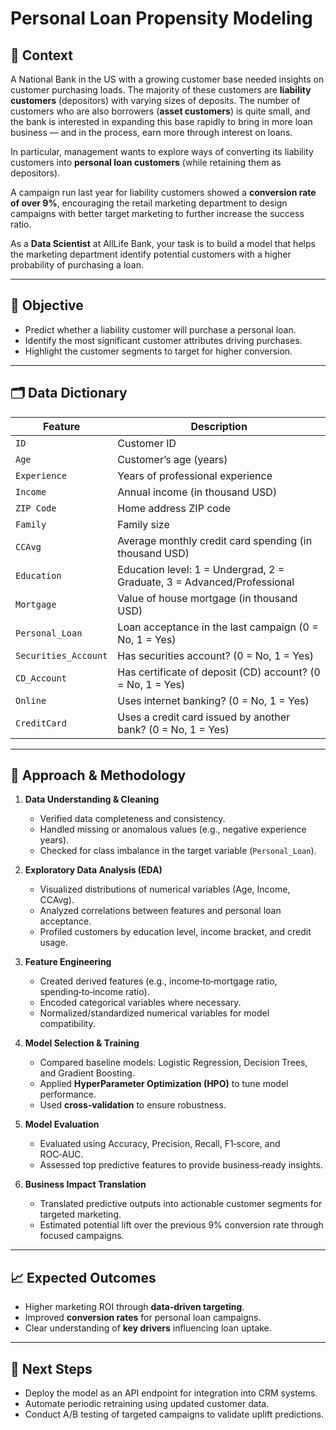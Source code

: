 # Personal Loan Propensity Modeling

## 📌 Context
A National Bank in the US with a growing customer base needed insights on customer purchasing loads. The majority of these customers are **liability customers** (depositors) with varying sizes of deposits. The number of customers who are also borrowers (**asset customers**) is quite small, and the bank is interested in expanding this base rapidly to bring in more loan business — and in the process, earn more through interest on loans.  

In particular, management wants to explore ways of converting its liability customers into **personal loan customers** (while retaining them as depositors).

A campaign run last year for liability customers showed a **conversion rate of over 9%**, encouraging the retail marketing department to design campaigns with better target marketing to further increase the success ratio.

As a **Data Scientist** at AllLife Bank, your task is to build a model that helps the marketing department identify potential customers with a higher probability of purchasing a loan.

---

## 🎯 Objective
- Predict whether a liability customer will purchase a personal loan.  
- Identify the most significant customer attributes driving purchases.  
- Highlight the customer segments to target for higher conversion.

---

## 🗂 Data Dictionary

| Feature              | Description |
|----------------------|-------------|
| `ID`                 | Customer ID |
| `Age`                | Customer’s age (years) |
| `Experience`         | Years of professional experience |
| `Income`             | Annual income (in thousand USD) |
| `ZIP Code`           | Home address ZIP code |
| `Family`             | Family size |
| `CCAvg`              | Average monthly credit card spending (in thousand USD) |
| `Education`          | Education level: 1 = Undergrad, 2 = Graduate, 3 = Advanced/Professional |
| `Mortgage`           | Value of house mortgage (in thousand USD) |
| `Personal_Loan`      | Loan acceptance in the last campaign (0 = No, 1 = Yes) |
| `Securities_Account` | Has securities account? (0 = No, 1 = Yes) |
| `CD_Account`         | Has certificate of deposit (CD) account? (0 = No, 1 = Yes) |
| `Online`             | Uses internet banking? (0 = No, 1 = Yes) |
| `CreditCard`         | Uses a credit card issued by another bank? (0 = No, 1 = Yes) |

---

## 🔬 Approach & Methodology

1. **Data Understanding & Cleaning**  
   - Verified data completeness and consistency.  
   - Handled missing or anomalous values (e.g., negative experience years).  
   - Checked for class imbalance in the target variable (`Personal_Loan`).

2. **Exploratory Data Analysis (EDA)**  
   - Visualized distributions of numerical variables (Age, Income, CCAvg).  
   - Analyzed correlations between features and personal loan acceptance.  
   - Profiled customers by education level, income bracket, and credit usage.

3. **Feature Engineering**  
   - Created derived features (e.g., income‑to‑mortgage ratio, spending‑to‑income ratio).  
   - Encoded categorical variables where necessary.  
   - Normalized/standardized numerical variables for model compatibility.

4. **Model Selection & Training**  
   - Compared baseline models: Logistic Regression, Decision Trees, and Gradient Boosting.  
   - Applied **HyperParameter Optimization (HPO)** to tune model performance.  
   - Used **cross‑validation** to ensure robustness.

5. **Model Evaluation**  
   - Evaluated using Accuracy, Precision, Recall, F1‑score, and ROC‑AUC.  
   - Assessed top predictive features to provide business‑ready insights.

6. **Business Impact Translation**  
   - Translated predictive outputs into actionable customer segments for targeted marketing.  
   - Estimated potential lift over the previous 9% conversion rate through focused campaigns.

---

## 📈 Expected Outcomes
- Higher marketing ROI through **data‑driven targeting**.  
- Improved **conversion rates** for personal loan campaigns.  
- Clear understanding of **key drivers** influencing loan uptake.

---

## 🚀 Next Steps
- Deploy the model as an API endpoint for integration into CRM systems.  
- Automate periodic retraining using updated customer data.  
- Conduct A/B testing of targeted campaigns to validate uplift predictions.
